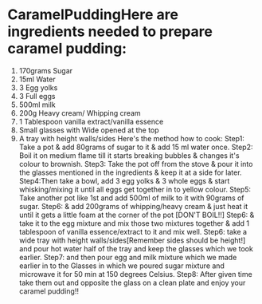 # CaramelPuddingHere are ingredients needed to prepare caramel pudding: 
1. 170grams Sugar
2. 15ml Water
3. 3 Egg yolks                                                                                                                                 
4. 3 Full eggs
5. 500ml milk
6. 200g Heavy cream/ Whipping cream
7. 1 Tablespoon vanilla extract/vanilla essence
8. Small glasses with Wide opened at the top
9. A tray with height walls/sides
Here's the method how to cook:
Step1: Take a pot & add 80grams of sugar to it & add 15 ml water once.
Step2: Boil it on medium flame till it starts breaking bubbles & changes it's colour to brownish.
Step3: Take the pot off from the stove & pour it into the glasses mentioned in the ingredients & keep it at a side for later.
Step4:Then take a bowl, add 3 egg yolks & 3 whole eggs & start whisking/mixing it until all eggs get together in to yellow colour.
Step5: Take another pot like 1st and add 500ml of milk to it with 90grams of sugar.
Step6: & add 200grams of whipping/heavy cream & just heat it until it gets a little foam at the corner of the pot [DON'T BOIL!!]
Step6: & take it to the egg mixture and mix those two mixtures together & add 1 tablespoon of vanilla essence/extract to it and mix well.
Step6: take a wide tray with height walls/sides[Remember sides should be height!] and pour hot water half of the tray and keep the glasses which we took earlier.
Step7: and then pour egg and milk mixture which we made earlier in to the Glasses in which we poured sugar mixture and microwave it for 50 min at 150 degrees Celsius.
Step8: After given time take them out and opposite the glass on a clean plate and enjoy your caramel pudding!!

